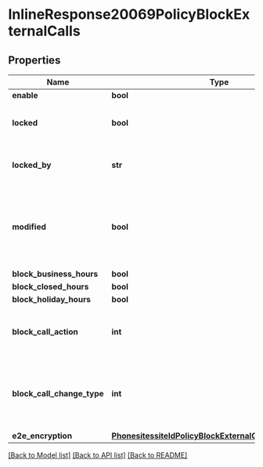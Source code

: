 # InlineResponse20069PolicyBlockExternalCalls

## Properties
Name | Type | Description | Notes
------------ | ------------- | ------------- | -------------
**enable** | **bool** |  | [optional] 
**locked** | **bool** | Whether the senior administrator allows users to modify the current settings. | [optional] 
**locked_by** | **str** | Which level of administrator prohibits modifying the current settings. | [optional] 
**modified** | **bool** | Whether the current settings have been modified. If modified, they can be reset(displayed when using old or new policy framework). | [optional] 
**block_business_hours** | **bool** |  | [optional] 
**block_closed_hours** | **bool** |  | [optional] 
**block_holiday_hours** | **bool** |  | [optional] 
**block_call_action** | **int** | The action when a call is blocked. &#x60;9&#x60; - Disconnect, &#x60;0&#x60;- Forward to voicemail/videomail. | [optional] 
**block_call_change_type** | **int** | Used only in the old policy framework. Apply changes to a new extensions or all extensions. &#x60;1&#x60; - All extension, &#x60;0&#x60; - New extensions. | [optional] 
**e2e_encryption** | [**PhonesitessiteIdPolicyBlockExternalCallsE2eEncryption**](PhonesitessiteIdPolicyBlockExternalCallsE2eEncryption.md) |  | [optional] 

[[Back to Model list]](../README.md#documentation-for-models) [[Back to API list]](../README.md#documentation-for-api-endpoints) [[Back to README]](../README.md)

